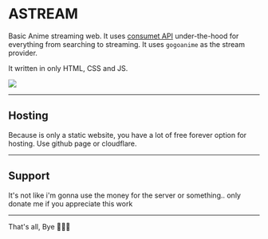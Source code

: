 # ASTREAM

Basic Anime streaming web. It uses <a href="https://github.com/consumet/api.consumet.org">consumet API</a> under-the-hood for everything from searching to streaming. It uses `gogoanime` as the stream provider.

It written in only HTML, CSS and JS.

<a href="https://astream.pages.dev"><img src="https://img.shields.io/badge/visit-astream-blue"></a>

---
## Hosting
Because is only a static website, you have a lot of free forever option for hosting. Use github page or cloudflare.

---
## Support
It's not like i'm gonna use the money for the server or something.. only donate me if you appreciate this work


---
That's all, Bye 👋👋👋